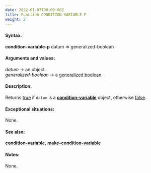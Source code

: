 ```yaml
---
date: 2022-01-07T08:00:00Z
title: Function CONDITION-VARIABLE-P
weight: 2
---
```


#### Syntax:

**condition-variable-p** datum => generalized-boolean

#### Arguments and values:

*datum* -> an object.\
*generalized-boolean* -> a [generalized
boolean](http://www.lispworks.com/documentation/HyperSpec/Body/26_glo_g.htm#generalized_boolean).

#### Description:

Returns
[true](http://www.lispworks.com/documentation/HyperSpec/Body/26_glo_t.htm#true)
if `datum` is a [**condition-variable**](../condition-variable)
object, otherwise
[false](http://www.lispworks.com/documentation/HyperSpec/Body/26_glo_f.htm#false).

#### Exceptional situations:

None.

#### See also:

[**condition-variable**](../condition-variable),
[**make-condition-variable**](../make-condition-variable)

#### Notes:

None.
